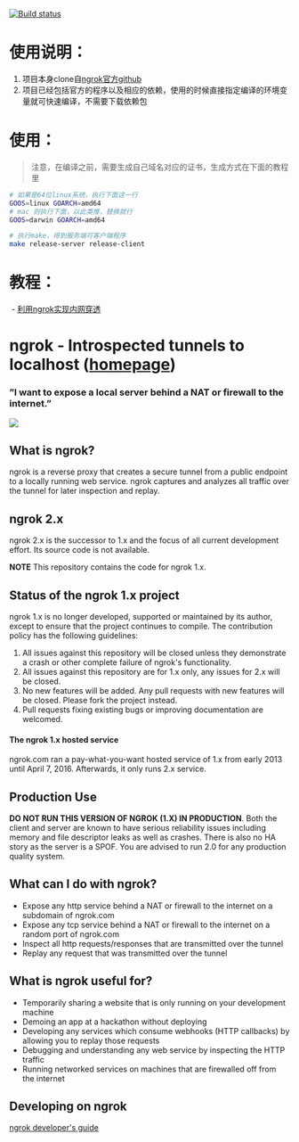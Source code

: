 [![Build
status](https://travis-ci.org/inconshreveable/ngrok.svg)](https://travis-ci.org/inconshreveable/ngrok)

# 使用说明：
1. 项目本身clone自[ngrok官方github](https://github.com/inconshreveable/ngrok)
2. 项目已经包括官方的程序以及相应的依赖，使用的时候直接指定编译的环境变量就可快速编译，不需要下载依赖包

# 使用：
> 注意，在编译之前，需要生成自己域名对应的证书，生成方式在下面的教程里
```bash
# 如果是64位linux系统，执行下面这一行
GOOS=linux GOARCH=amd64
# mac 则执行下面，以此类推，替换就行
GOOS=darwin GOARCH=amd64

# 执行make，得到服务端可客户端程序
make release-server release-client
```

# 教程：
  - [利用ngrok实现内网穿透](http://qjm253.top/2018/03/19/ngrok_01/)

# ngrok - Introspected tunnels to localhost ([homepage](https://ngrok.com))
### ”I want to expose a local server behind a NAT or firewall to the internet.”
![](https://ngrok.com/static/img/overview.png)

## What is ngrok?
ngrok is a reverse proxy that creates a secure tunnel from a public endpoint to a locally running web service.
ngrok captures and analyzes all traffic over the tunnel for later inspection and replay.

## ngrok 2.x

ngrok 2.x is the successor to 1.x and the focus of all current development effort. Its source code is not available.

**NOTE** This repository contains the code for ngrok 1.x.

## Status of the ngrok 1.x project

ngrok 1.x is no longer developed, supported or maintained by its author, except to ensure that the project continues to compile. The contribution policy has the following guidelines:

1. All issues against this repository will be closed unless they demonstrate a crash or other complete failure of ngrok's functionality.
2. All issues against this repository are for 1.x only, any issues for 2.x will be closed.
3. No new features will be added. Any pull requests with new features will be closed. Please fork the project instead.
4. Pull requests fixing existing bugs or improving documentation are welcomed.

#### The ngrok 1.x hosted service

ngrok.com ran a pay-what-you-want hosted service of 1.x from early 2013 until April 7, 2016. Afterwards, it only runs 2.x service.

## Production Use

**DO NOT RUN THIS VERSION OF NGROK (1.X) IN PRODUCTION**. Both the client and server are known to have serious reliability issues including memory and file descriptor leaks as well as crashes. There is also no HA story as the server is a SPOF. You are advised to run 2.0 for any production quality system. 

## What can I do with ngrok?
- Expose any http service behind a NAT or firewall to the internet on a subdomain of ngrok.com
- Expose any tcp service behind a NAT or firewall to the internet on a random port of ngrok.com
- Inspect all http requests/responses that are transmitted over the tunnel
- Replay any request that was transmitted over the tunnel


## What is ngrok useful for?
- Temporarily sharing a website that is only running on your development machine
- Demoing an app at a hackathon without deploying
- Developing any services which consume webhooks (HTTP callbacks) by allowing you to replay those requests
- Debugging and understanding any web service by inspecting the HTTP traffic
- Running networked services on machines that are firewalled off from the internet

## Developing on ngrok
[ngrok developer's guide](docs/DEVELOPMENT.md)

